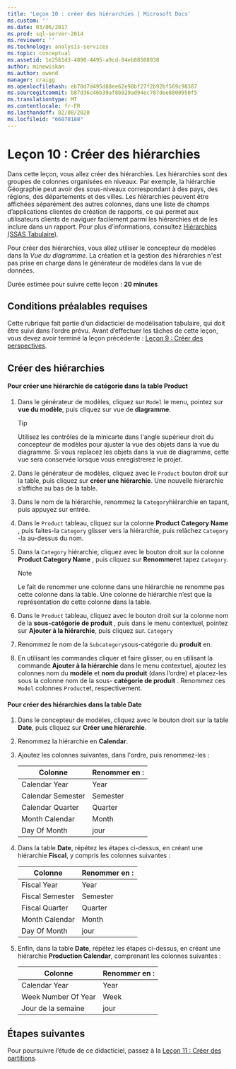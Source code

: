 ```yaml
---
title: 'Leçon 10 : créer des hiérarchies | Microsoft Docs'
ms.custom: ''
ms.date: 03/06/2017
ms.prod: sql-server-2014
ms.reviewer: ''
ms.technology: analysis-services
ms.topic: conceptual
ms.assetid: 1e2561d3-4890-4495-a9cd-84eb88508938
author: minewiskan
ms.author: owend
manager: craigg
ms.openlocfilehash: eb70d7d495d88ee62e98bf27f2b92bf569c98387
ms.sourcegitcommit: b87d36c46b39af8b929ad94ec707dee8800950f5
ms.translationtype: MT
ms.contentlocale: fr-FR
ms.lasthandoff: 02/08/2020
ms.locfileid: "66078188"
---
```

# <a name="lesson-10-create-hierarchies"></a>Leçon 10 : Créer des hiérarchies
  Dans cette leçon, vous allez créer des hiérarchies. Les hiérarchies sont des groupes de colonnes organisées en niveaux. Par exemple, la hiérarchie Géographie peut avoir des sous-niveaux correspondant à des pays, des régions, des départements et des villes. Les hiérarchies peuvent être affichées séparément des autres colonnes, dans une liste de champs d’applications clientes de création de rapports, ce qui permet aux utilisateurs clients de naviguer facilement parmi les hiérarchies et de les inclure dans un rapport. Pour plus d’informations, consultez [Hiérarchies &#40;SSAS Tabulaire&#41;](tabular-models/hierarchies-ssas-tabular.md).  
  
 Pour créer des hiérarchies, vous allez utiliser le concepteur de modèles dans la *Vue du diagramme*. La création et la gestion des hiérarchies n'est pas prise en charge dans le générateur de modèles dans la vue de données.  
  
 Durée estimée pour suivre cette leçon : **20 minutes**  
  
## <a name="prerequisites"></a>Conditions préalables requises  
 Cette rubrique fait partie d’un didacticiel de modélisation tabulaire, qui doit être suivi dans l’ordre prévu. Avant d’effectuer les tâches de cette leçon, vous devez avoir terminé la leçon précédente : [Leçon 9 : Créer des perspectives](lesson-8-create-perspectives.md).  
  
## <a name="create-hierarchies"></a>Créer des hiérarchies  
  
#### <a name="to-create-a-category-hierarchy-in-the-product-table"></a>Pour créer une hiérarchie de catégorie dans la table Product  
  
1.  Dans le générateur de modèles, cliquez sur `Model` le menu, pointez sur **vue du modèle**, puis cliquez sur vue de **diagramme**.  
  
    > [!TIP]  
    >  Utilisez les contrôles de la minicarte dans l'angle supérieur droit du concepteur de modèles pour ajuster la vue des objets dans la vue du diagramme. Si vous replacez les objets dans la vue de diagramme, cette vue sera conservée lorsque vous enregistrerez le projet.  
  
2.  Dans le générateur de modèles, cliquez avec le `Product` bouton droit sur la table, puis cliquez sur **créer une hiérarchie**. Une nouvelle hiérarchie s’affiche au bas de la table.  
  
3.  Dans le nom de la hiérarchie, renommez la `Category`hiérarchie en tapant, puis appuyez sur entrée.  
  
4.  Dans le `Product` tableau, cliquez sur la colonne **Product Category Name** , puis faites-la `Category` glisser vers la hiérarchie, puis relâchez `Category` -la au-dessus du nom.  
  
5.  Dans la `Category` hiérarchie, cliquez avec le bouton droit sur la colonne **Product Category Name** , puis cliquez sur **Renommer**et tapez `Category`.  
  
    > [!NOTE]  
    >  Le fait de renommer une colonne dans une hiérarchie ne renomme pas cette colonne dans la table. Une colonne de hiérarchie n’est que la représentation de cette colonne dans la table.  
  
6.  Dans le `Product` tableau, cliquez avec le bouton droit sur la colonne nom de la **sous-catégorie de produit** , puis dans le menu contextuel, pointez sur **Ajouter à la hiérarchie**, puis cliquez sur. `Category`  
  
7.  Renommez le nom de la `Subcategory`sous-catégorie du **produit** en.  
  
8.  En utilisant les commandes cliquer et faire glisser, ou en utilisant la commande **Ajouter à la hiérarchie** dans le menu contextuel, ajoutez les colonnes nom du **modèle** et **nom du produit** (dans l’ordre) et placez-les sous la colonne nom de la sous- **catégorie de produit** . Renommez ces `Model` colonnes `Product`et, respectivement.  
  
#### <a name="to-create-hierarchies-in-the-date-table"></a>Pour créer des hiérarchies dans la table Date  
  
1.  Dans le concepteur de modèles, cliquez avec le bouton droit sur la table **Date**, puis cliquez sur **Créer une hiérarchie**.  
  
2.  Renommez la hiérarchie en **Calendar**.  
  
3.  Ajoutez les colonnes suivantes, dans l'ordre, puis renommez-les :  
  
    |Colonne|Renommer en :|  
    |------------|----------------|  
    |Calendar Year|Year|  
    |Calendar Semester|Semester|  
    |Calendar Quarter|Quarter|  
    |Month Calendar|Month|  
    |Day Of Month|jour|  
  
4.  Dans la table **Date**, répétez les étapes ci-dessus, en créant une hiérarchie **Fiscal**, y compris les colonnes suivantes :  
  
    |Colonne|Renommer en :|  
    |------------|----------------|  
    |Fiscal Year|Year|  
    |Fiscal Semester|Semester|  
    |Fiscal Quarter|Quarter|  
    |Month Calendar|Month|  
    |Day Of Month|jour|  
  
5.  Enfin, dans la table **Date**, répétez les étapes ci-dessus, en créant une hiérarchie **Production Calendar**, comprenant les colonnes suivantes :  
  
    |Colonne|Renommer en :|  
    |------------|----------------|  
    |Calendar Year|Year|  
    |Week Number Of Year|Week|  
    |Jour de la semaine|jour|  
  
## <a name="next-steps"></a>Étapes suivantes  
 Pour poursuivre l’étude de ce didacticiel, passez à la [Leçon 11 : Créer des partitions](lesson-10-create-partitions.md).  
  
  
